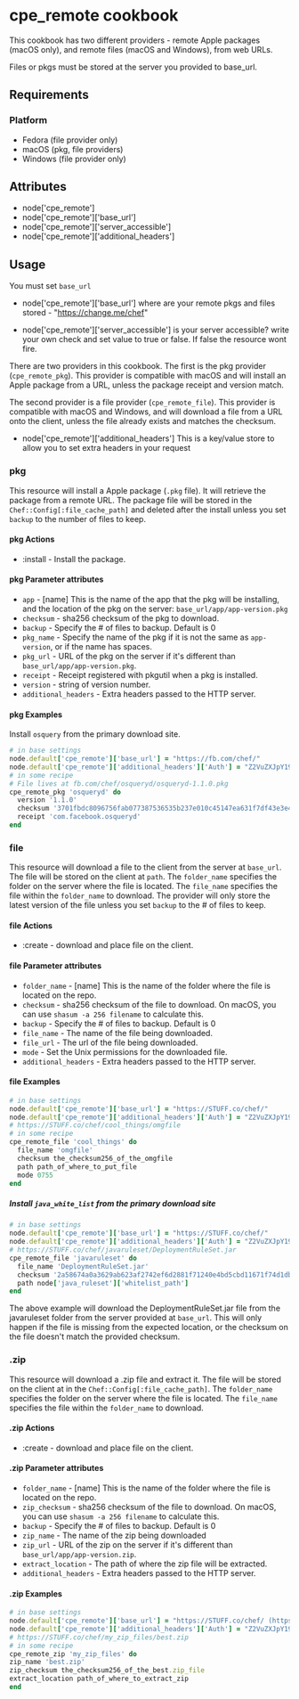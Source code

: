 cpe_remote cookbook
===================
This cookbook has two different providers - remote Apple packages (macOS only),
and remote files (macOS and Windows), from web URLs.

Files or pkgs must be stored at the server you provided to base_url.

Requirements
------------
### Platform
* Fedora (file provider only)
* macOS (pkg, file providers)
* Windows (file provider only)

Attributes
----------
* node['cpe_remote']
* node['cpe_remote']['base_url']
* node['cpe_remote']['server_accessible']
* node['cpe_remote']['additional_headers']

Usage
-----
You must set `base_url`
* node['cpe_remote']['base_url']
where are your remote pkgs and files stored - "https://change.me/chef"

* node['cpe_remote']['server_accessible']
is your server accessible? write your own check and set value to true or false.
If false the resource wont fire.

There are two providers in this cookbook. The first is the pkg provider
(`cpe_remote_pkg`). This provider is compatible with macOS and will install an
Apple package from a URL, unless the package receipt and version match.

The second provider is a file provider (`cpe_remote_file`). This provider is
compatible with macOS and Windows, and will download a file from a URL onto the
client, unless the file already exists and matches the checksum.

* node['cpe_remote']['additional_headers']
This is a key/value store to allow you to set extra headers in your request

### pkg

This resource will install a Apple package (`.pkg` file). It will retrieve the
package from a remote URL. The package file will be stored in the
`Chef::Config[:file_cache_path]` and deleted after the install unless you set
`backup` to the number of files to keep.

#### pkg Actions
* :install - Install the package.

#### pkg Parameter attributes
* `app` - [name] This is the name of the app that the pkg will be installing,
          and the location of the pkg on the server:
          `base_url/app/app-version.pkg`
* `checksum` - sha256 checksum of the pkg to download.
* `backup` - Specify the # of files to backup. Default is 0
* `pkg_name` - Specify the name of the pkg if it is not the same as
              `app-version`, or if the name has spaces.
* `pkg_url` - URL of the pkg on the server if it's different than
              `base_url/app/app-version.pkg`.
* `receipt` - Receipt registered with pkgutil when a pkg is installed.
* `version` - string of version number.
* `additional_headers` - Extra headers passed to the HTTP server.

#### pkg Examples
Install `osquery` from the primary download site.

```ruby
# in base settings
node.default['cpe_remote']['base_url'] = "https://fb.com/chef/"
node.default['cpe_remote']['additional_headers']['Auth'] = "Z2VuZXJpY191c2VyOlRoaXMgaXMgbXkgZ2VuZXJpYyBwYXNzd29yZA=="
# in some recipe
# File lives at fb.com/chef/osqueryd/osqueryd-1.1.0.pkg
cpe_remote_pkg 'osqueryd' do
  version '1.1.0'
  checksum '3701fbdc8096756fab077387536535b237e010c45147ea631f7df43e3e4904e0'
  receipt 'com.facebook.osqueryd'
end
```

### file

This resource will download a file to the client from the server at `base_url`.
The file will be stored on the client at `path`.  The `folder_name` specifies
the folder on the server where the file is located.  The `file_name` specifies
the file within the `folder_name` to download.  The provider will only store
the latest version of the file unless you set `backup` to the # of files to
keep.

#### file Actions
* :create - download and place file on the client.

#### file Parameter attributes
* `folder_name` - [name] This is the name of the folder where the file is
                  located on the repo.
* `checksum` - sha256 checksum of the file to download. On macOS, you can use
               `shasum -a 256 filename` to calculate this.
* `backup` - Specify the # of files to backup. Default is 0
* `file_name` - The name of the file being downloaded.
* `file_url` - The url of the file being downloaded.
* `mode` - Set the Unix permissions for the downloaded file.
* `additional_headers` - Extra headers passed to the HTTP server.

#### file Examples

```ruby
# in base settings
node.default['cpe_remote']['base_url'] = "https://STUFF.co/chef/"
node.default['cpe_remote']['additional_headers']['Auth'] = "Z2VuZXJpY191c2VyOlRoaXMgaXMgbXkgZ2VuZXJpYyBwYXNzd29yZA=="
# https://STUFF.co/chef/cool_things/omgfile
# in some recipe
cpe_remote_file 'cool_things' do
  file_name 'omgfile'
  checksum the_checksum256_of_the_omgfile
  path path_of_where_to_put_file
  mode 0755
end
```

##### Install `java_white_list` from the primary download site

```ruby
# in base settings
node.default['cpe_remote']['base_url'] = "https://STUFF.co/chef/"
node.default['cpe_remote']['additional_headers']['Auth'] = "Z2VuZXJpY191c2VyOlRoaXMgaXMgbXkgZ2VuZXJpYyBwYXNzd29yZA=="
# https://STUFF.co/chef/javaruleset/DeploymentRuleSet.jar
cpe_remote_file 'javaruleset' do
  file_name 'DeploymentRuleSet.jar'
  checksum '2a58674a0a3629ab623af2742ef6d2881f71240e4bd5cbd11671f74d1db86e52'
  path node['java_ruleset']['whitelist_path']
end
```

The above example will download the DeploymentRuleSet.jar file from the
javaruleset folder from the server provided at `base_url`. This will only
happen if the file is missing from the expected location, or the checksum on
the file doesn't match the provided checksum.

### .zip

This resource will download a .zip file and extract it. The file will be stored
on the client at in the `Chef::Config[:file_cache_path]`. The `folder_name`
specifies the folder on the server where the file is located. The `file_name`
specifies the file within the `folder_name` to download.

#### .zip Actions
* :create - download and place file on the client.

#### .zip Parameter attributes
* `folder_name` - [name] This is the name of the folder where the file is
                  located on the repo.
* `zip_checksum` - sha256 checksum of the file to download. On macOS, you can
                   use `shasum -a 256 filename` to calculate this.
* `backup` - Specify the # of files to backup. Default is 0
* `zip_name` - The name of the zip being downloaded
* `zip_url` - URL of the zip on the server if it's different than
              `base_url/app/app-version.zip`.
* `extract_location` - The path of where the zip file will be extracted.
* `additional_headers` - Extra headers passed to the HTTP server.

#### .zip Examples

```ruby
# in base settings
node.default['cpe_remote']['base_url'] = "https://STUFF.co/chef/ (https://stuff.co/chef/)"
node.default['cpe_remote']['additional_headers']['Auth'] = "Z2VuZXJpY191c2VyOlRoaXMgaXMgbXkgZ2VuZXJpYyBwYXNzd29yZA=="
# https://STUFF.co/chef/my_zip_files/best.zip
# in some recipe
cpe_remote_zip 'my_zip_files' do
zip_name 'best.zip'
zip_checksum the_checksum256_of_the_best.zip_file
extract_location path_of_where_to_extract_zip
end
```
